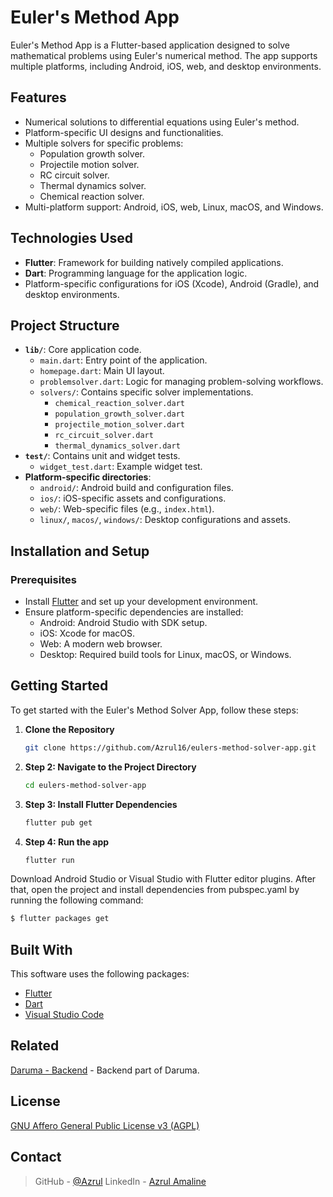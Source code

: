 # Euler's Method App

Euler's Method App is a Flutter-based application designed to solve mathematical problems using Euler's numerical method. The app supports multiple platforms, including Android, iOS, web, and desktop environments.

## Features

- Numerical solutions to differential equations using Euler's method.
- Platform-specific UI designs and functionalities.
- Multiple solvers for specific problems:
  - Population growth solver.
  - Projectile motion solver.
  - RC circuit solver.
  - Thermal dynamics solver.
  - Chemical reaction solver.
- Multi-platform support: Android, iOS, web, Linux, macOS, and Windows.

## Technologies Used

- **Flutter**: Framework for building natively compiled applications.
- **Dart**: Programming language for the application logic.
- Platform-specific configurations for iOS (Xcode), Android (Gradle), and desktop environments.

## Project Structure

- **`lib/`**: Core application code.
  - `main.dart`: Entry point of the application.
  - `homepage.dart`: Main UI layout.
  - `problemsolver.dart`: Logic for managing problem-solving workflows.
  - `solvers/`: Contains specific solver implementations.
    - `chemical_reaction_solver.dart`
    - `population_growth_solver.dart`
    - `projectile_motion_solver.dart`
    - `rc_circuit_solver.dart`
    - `thermal_dynamics_solver.dart`
- **`test/`**: Contains unit and widget tests.
  - `widget_test.dart`: Example widget test.
- **Platform-specific directories**:
  - `android/`: Android build and configuration files.
  - `ios/`: iOS-specific assets and configurations.
  - `web/`: Web-specific files (e.g., `index.html`).
  - `linux/`, `macos/`, `windows/`: Desktop configurations and assets.

## Installation and Setup

### Prerequisites

- Install [Flutter](https://flutter.dev/) and set up your development environment.
- Ensure platform-specific dependencies are installed:
  - Android: Android Studio with SDK setup.
  - iOS: Xcode for macOS.
  - Web: A modern web browser.
  - Desktop: Required build tools for Linux, macOS, or Windows.

## Getting Started

To get started with the Euler's Method Solver App, follow these steps:

1. **Clone the Repository**
   ```bash
   git clone https://github.com/Azrul16/eulers-method-solver-app.git

2. **Step 2: Navigate to the Project Directory**
   ```bash
   cd eulers-method-solver-app
   ```
3. **Step 3: Install Flutter Dependencies**
   ```bash
   flutter pub get
   ```
4. **Step 4: Run the app**
   ```bash
   flutter run
   ```


Download Android Studio or Visual Studio with Flutter editor plugins. After that, open the project and install dependencies from pubspec.yaml by running the following command:
```bash
$ flutter packages get
```

## Built With

This software uses the following packages:

- [Flutter](https://flutter.dev/)
- [Dart](https://dart.dev/)
- [Visual Studio Code](https://code.visualstudio.com/)

## Related

[Daruma - Backend](https://github.com/AdrianLopezGue/daruma-backend) - Backend part of Daruma.

## License

[GNU Affero General Public License v3 (AGPL)](https://www.gnu.org/licenses/agpl-3.0.en.html)

## Contact

> GitHub - [@Azrul](https://github.com/Azrul16) 
> LinkedIn - [Azrul Amaline](https://www.linkedin.com/in/azrul-amaline/)
